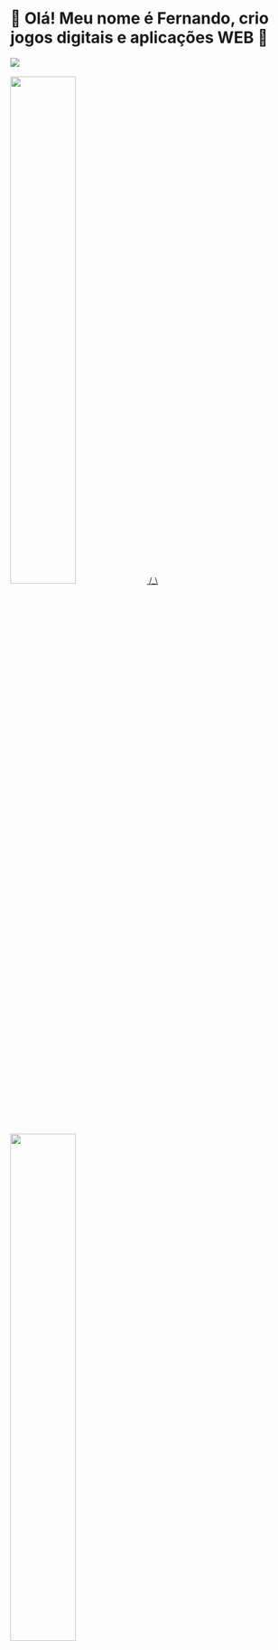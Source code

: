 <h1> 👾 Olá! Meu nome é Fernando, crio jogos digitais e aplicações WEB 👾 </h1>

<div>
    <img src="https://media.discordapp.net/attachments/707610004118700042/946228264794460160/1_OF0xEMkWBv-69zvmNs6RDQ.gif?width=1200&height=525">
  </div>
  <br>
<div >
  <a href="https://beacons.ai/Fernandoenq"/>
  <img width="48%" src="https://github-readme-stats.vercel.app/api?username=Fernandoenq&show_icons=true&theme=github_dark&include_allcommits=true">
  /_\
  <img height="48%" src="https://github-readme-stats.vercel.app/api/top-langs/?username=Fernandoenq&layout=compact&langs_count=7&theme=black">
</div>


<div>
  <br>
  <h2>O que estou estudando no momento? 🤔 </h2>
  <img height="50em" src="https://cdn.jsdelivr.net/gh/devicons/devicon/icons/css3/css3-original.svg" />
  <img height="50em" src="https://cdn.jsdelivr.net/gh/devicons/devicon/icons/html5/html5-original.svg" />
  <img height="50em" src="https://cdn.jsdelivr.net/gh/devicons/devicon/icons/javascript/javascript-original.svg" />
  <img height="50em" src="https://cdn.jsdelivr.net/gh/devicons/devicon/icons/nodejs/nodejs-plain.svg" />
  <img height="50em" src="https://cdn.jsdelivr.net/gh/devicons/devicon/icons/java/java-original-wordmark.svg" />
  <img height="50em" src="https://cdn.jsdelivr.net/gh/devicons/devicon/icons/linux/linux-original.svg" />
  <img height="50em" src="https://cdn.jsdelivr.net/gh/devicons/devicon/icons/mysql/mysql-original-wordmark.svg" />
  <img height="50em" src="https://cdn.jsdelivr.net/gh/devicons/devicon/icons/react/react-original.svg" />
  <img height="50em"src="https://cdn.jsdelivr.net/gh/devicons/devicon/icons/figma/figma-original.svg" />
</div>
